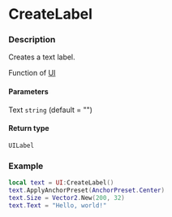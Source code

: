 # CreateLabel
### Description
Creates a text label.

Function of [UI](../../)

#### Parameters
Text `string` (default = "")

#### Return type
`UILabel`

### Example
```lua
local text = UI:CreateLabel()
text.ApplyAnchorPreset(AnchorPreset.Center)
text.Size = Vector2.New(200, 32)
text.Text = "Hello, world!"
```